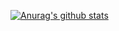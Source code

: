 [![Anurag's github stats](https://github-readme-stats.vercel.app/api?username=filteredstudio)](https://github.com/anuraghazra/github-readme-stats)
